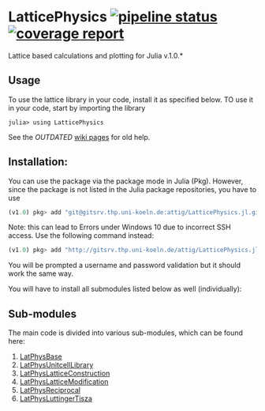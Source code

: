 # LatticePhysics [![pipeline status](http://gitsrv.thp.uni-koeln.de/attig/LatticePhysics.jl/badges/dev-julia-1.0/pipeline.svg)](http://gitsrv.thp.uni-koeln.de/attig/LatticePhysics.jl/commits/dev-julia-1.0) [![coverage report](http://gitsrv.thp.uni-koeln.de/attig/LatticePhysics.jl/badges/dev-julia-1.0/coverage.svg)](http://gitsrv.thp.uni-koeln.de/attig/LatticePhysics.jl/commits/dev-julia-1.0)


Lattice based calculations and plotting for Julia v.1.0.*


## Usage

To use the lattice library in your code, install it as specified below.
TO use it in your code, start by importing the library
```julia-REPL
julia> using LatticePhysics
```

See the *OUTDATED* [wiki pages](http://gitsrv.thp.uni-koeln.de/attig/LatticePhysics.jl/wikis/home) for old help.



## Installation:

You can use the package via the package mode in Julia (Pkg). However, since the package
is not listed in the Julia package repositories, you have to use
```julia
(v1.0) pkg> add "git@gitsrv.thp.uni-koeln.de:attig/LatticePhysics.jl.git"#dev-julia-1.0
```
Note: this can lead to Errors under Windows 10 due to incorrect SSH access. Use the following command instead:
```julia
(v1.0) pkg> add "http://gitsrv.thp.uni-koeln.de/attig/LatticePhysics.jl.git"#dev-julia-1.0
```
You will be prompted a username and password validation but it should work the same way.

You will have to install all submodules listed below as well (individually):


## Sub-modules

The main code is divided into various sub-modules, which can be found here:
1.  [LatPhysBase](http://gitsrv.thp.uni-koeln.de/attig/LatPhysBase.jl.git)
2.  [LatPhysUnitcellLibrary](http://gitsrv.thp.uni-koeln.de/attig/LatPhysUnitcellLibrary.jl.git)
3.  [LatPhysLatticeConstruction](http://gitsrv.thp.uni-koeln.de/attig/LatPhysLatticeConstruction.jl.git)
4.  [LatPhysLatticeModification](http://gitsrv.thp.uni-koeln.de/attig/LatPhysLatticeModification.jl.git)
5.  [LatPhysReciprocal](http://gitsrv.thp.uni-koeln.de/attig/LatPhysReciprocal.jl.git)
6.  [LatPhysLuttingerTisza](http://gitsrv.thp.uni-koeln.de/attig/LatPhysLuttingerTisza.jl.git)
